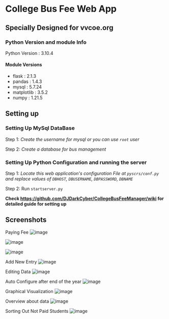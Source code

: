 # College Bus Fee Web App
## Specially Designed for vvcoe.org

### Python Version and module Info

Python Version : 3.10.4

#### Module Versions

* flask : 2.1.3
* pandas : 1.4.3
* mysql : 5.7.24
* matplotlib : 3.5.2
* numpy : 1.21.5

## Setting up

### Setting Up MySql DataBase

Step 1: *Create the username for mysql or you can use `root` user*

Step 2: *Create a database for bus management*

### Setting Up Python Configuration and running the server

Step 1: *Locate this web application's configuration File at `pyscrs/conf.py` and replace values of `DBHOST`, `DBUSERNAME`, `DBPASSWORD`, `DBNAME`*

Step 2: Run `startserver.py`

**Check https://github.com/DJDarkCyber/CollegeBusFeeManager/wiki for detailed guide for setting up**

## Screenshots

Paying Fee
![image](https://user-images.githubusercontent.com/86729101/206487807-95abde28-bca5-4be2-84c3-c95a21835dab.png)

![image](https://user-images.githubusercontent.com/86729101/195604245-c56d5c59-638a-45a5-86aa-1fa9b70861a7.png)


![image](https://user-images.githubusercontent.com/86729101/195604338-48b7e211-32ab-4f6d-ae63-3cd29d58919a.png)

Add New Entry
![image](https://user-images.githubusercontent.com/86729101/195604439-be70164d-2c33-42d7-a703-dd702ca4e887.png)

Editing Data
![image](https://user-images.githubusercontent.com/86729101/195604583-3617c88a-9e06-473f-af66-a4254c3ca003.png)

Auto Configure after end of the year
![image](https://user-images.githubusercontent.com/86729101/195604695-468c7cf3-9161-4731-a9e6-b9ee02be5f4b.png)

Graphical Visualization
![image](https://user-images.githubusercontent.com/86729101/195604822-8cff4d43-cc05-47ea-bdbb-11cb6b99e930.png)

Overview about data
![image](https://user-images.githubusercontent.com/86729101/195605186-ea905ed2-cd87-474f-bdfd-691a5508309c.png)

Sorting Out Not Paid Students
![image](https://user-images.githubusercontent.com/86729101/195605324-8322220c-9908-49a1-9f71-8e3ae837cc40.png)


